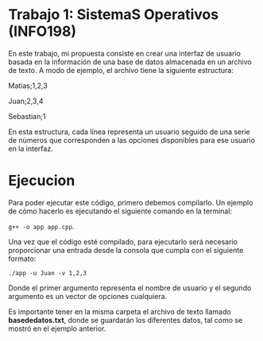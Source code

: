 # Trabajo 1: SistemaS Operativos (INFO198)

En este trabajo, mi propuesta consiste en crear una interfaz de usuario basada en la información de una base de datos almacenada en un archivo de texto. A modo de ejemplo, el archivo tiene la siguiente estructura:

Matias;1,2,3

Juan;2,3,4

Sebastian;1 


En esta estructura, cada línea representa un usuario seguido de una serie de números que corresponden a las opciones disponibles para ese usuario en la interfaz.

# Ejecucion

Para poder ejecutar este código, primero debemos compilarlo. Un ejemplo de cómo hacerlo es ejecutando el siguiente comando en la terminal:

```g++ -o app app.cpp```.

Una vez que el código esté compilado, para ejecutarlo será necesario proporcionar una entrada desde la consola que cumpla con el siguiente formato:


```./app -u Juan -v 1,2,3```


Donde el primer argumento representa el nombre de usuario y el segundo argumento es un vector de opciones cualquiera.

Es importante tener en la misma carpeta el archivo de texto llamado **basededatos.txt**, donde se guardarán los diferentes datos, tal como se mostró en el ejemplo anterior.

